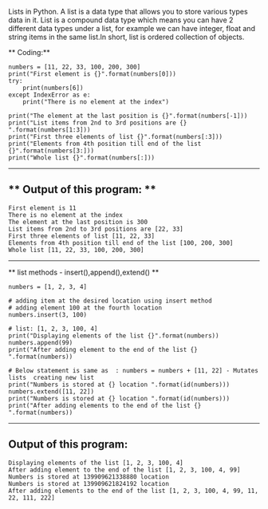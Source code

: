 Lists in Python. 
A list is a data type that allows you to store various types data in it. 
List is a compound data type which means you can have 2 different data types under a list, for example we can have integer, 
float and string items in the same list.In short, list is ordered collection of objects.

** Coding:**
```
numbers = [11, 22, 33, 100, 200, 300]
print("First element is {}".format(numbers[0]))
try:
    print(numbers[6])
except IndexError as e:
    print("There is no element at the index")

print("The element at the last position is {}".format(numbers[-1]))
print("List items from 2nd to 3rd positions are {} ".format(numbers[1:3]))
print("First three elements of list {}".format(numbers[:3]))
print("Elements from 4th position till end of the list {}".format(numbers[3:]))
print("Whole list {}".format(numbers[:]))
```

------------------------------------------------------------------------------------------------------
** Output of this program: **
------------------------------------------------------------------------------------------------------
```
First element is 11
There is no element at the index
The element at the last position is 300
List items from 2nd to 3rd positions are [22, 33] 
First three elements of list [11, 22, 33]
Elements from 4th position till end of the list [100, 200, 300]
Whole list [11, 22, 33, 100, 200, 300]
```
------------------------------------------------------------------------------------------------------------------------------------

** list methods - insert(),append(),extend() **

```
numbers = [1, 2, 3, 4]

# adding item at the desired location using insert method
# adding element 100 at the fourth location
numbers.insert(3, 100)

# list: [1, 2, 3, 100, 4]
print("Displaying elements of the list {}".format(numbers))
numbers.append(99)
print("After adding element to the end of the list {} ".format(numbers))

# Below statement is same as  : numbers = numbers + [11, 22] - Mutates lists  creating new list
print("Numbers is stored at {} location ".format(id(numbers)))
numbers.extend([11, 22])
print("Numbers is stored at {} location ".format(id(numbers)))
print("After adding elements to the end of the list {} ".format(numbers))
```

------------------------------------------------------------------------------------------------------
Output of this program:
------------------------------------------------------------------------------------------------------
```
Displaying elements of the list [1, 2, 3, 100, 4]
After adding element to the end of the list [1, 2, 3, 100, 4, 99] 
Numbers is stored at 139909621338880 location 
Numbers is stored at 139909621824192 location 
After adding elements to the end of the list [1, 2, 3, 100, 4, 99, 11, 22, 111, 222] 
```

